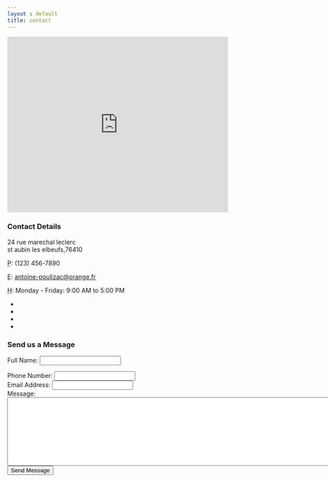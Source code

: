 ```yaml
---
layout : default
title: contact
---
```


<div class="row">     
<div class="col-md-8">
<iframe width="100%" height="400px" frameborder="0" scrolling="no" marginheight="0" marginwidth="0" src="http://maps.google.com/maps?hl=en&amp;ie=UTF8&amp;ll=37.0625,-95.677068&amp;spn=56.506174,79.013672&amp;t=m&amp;z=4&amp;output=embed"></iframe>
</div>
<div class="col-md-4">
<h3>Contact Details</h3>
<p>
24 rue marechal leclerc<br>st aubin les elbeufs,76410<br>
</p>
<p><i class="fa fa-phone"></i> 
<abbr title="Phone">P</abbr>: (123) 456-7890</p>
<p><i class="fa fa-envelope-o"></i> 
<abbr title="Email">E</abbr>: <a href="mailto:antoine-poulizac@oange.fr">antoine-poulizac@orange.fr</a>
</p>
<p><i class="fa fa-clock-o"></i> 
<abbr title="Hours">H</abbr>: Monday - Friday: 9:00 AM to 5:00 PM</p>
<ul class="list-unstyled list-inline list-social-icons">
<li>
<a href="#"><i class="fa fa-facebook-square fa-2x"></i></a>
</li>
<li>
<a href="#"><i class="fa fa-linkedin-square fa-2x"></i></a>
</li>
<li>
<a href="#"><i class="fa fa-twitter-square fa-2x"></i></a>
</li>
<li>
<a href="#"><i class="fa fa-google-plus-square fa-2x"></i></a>
</li>
</ul>
</div>
</div>
<div class="row">
<div class="col-md-8">
<h3>Send us a Message</h3>
<form name="sentMessage" id="contactForm" novalidate>
<div class="control-group form-group">
<div class="controls">
<label>Full Name:</label>
<input type="text" class="form-control" id="name" required data-validation-required-message="Please enter your name.">
<p class="help-block"></p>
</div>
</div>
<div class="control-group form-group">
<div class="controls">
<label>Phone Number:</label>
<input type="tel" class="form-control" id="phone" required data-validation-required-message="Please enter your phone number.">
</div>
</div>
<div class="control-group form-group">
<div class="controls">
<label>Email Address:</label>
<input type="email" class="form-control" id="email" required data-validation-required-message="Please enter your email address.">
</div>
</div>
<div class="control-group form-group">
<div class="controls">
<label>Message:</label>
<textarea rows="10" cols="100" class="form-control" id="message" required data-validation-required-message="Please enter your message" maxlength="999" style="resize:none"></textarea>
</div>
</div>
<div id="success"></div>
<button type="submit" class="btn btn-primary">Send Message</button>
</form>
</div>
</div>